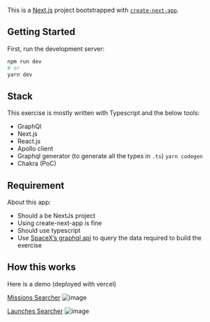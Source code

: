 This is a [Next.js](https://nextjs.org/) project bootstrapped with [`create-next-app`](https://github.com/vercel/next.js/tree/canary/packages/create-next-app).

## Getting Started

First, run the development server:

```bash
npm run dev
# or
yarn dev
```

## Stack
This exercise is mostly written with Typescript and the below tools:
- GraphQl
- Next.js
- React.js
- Apollo client
- Graphql generator (to generate all the types in `.ts`) `yarn codegen`
- Chakra (PoC)

## Requirement
About this app:
- Should a be NextJs project
- Using create-next-app is fine
- Should use typescript
- Use [SpaceX’s graphql api](https://api.spacex.land/graphql/) to query the data required to build the exercise

## How this works

Here is a demo (deployed with vercel) 

[Missions Searcher](https://archie-exercise.vercel.app/?search=all)
![image](https://user-images.githubusercontent.com/8931070/199392608-09eb0a3a-7724-45bc-8b96-89dad8e9377c.png)

[Launches Searcher](https://archie-exercise.vercel.app/launches?search=se)
![image](https://user-images.githubusercontent.com/8931070/199392779-e9e0915d-da73-4634-aeeb-45ecf26fcd04.png)

